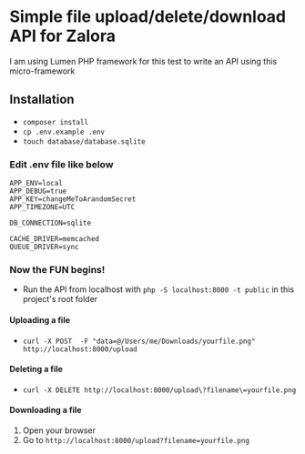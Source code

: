 # Simple file upload/delete/download API for Zalora

I am using Lumen PHP framework for this test to write an API using this micro-framework

## Installation
* `composer install`
* `cp .env.example .env`
* `touch database/database.sqlite`

### Edit .env file like below
```
APP_ENV=local
APP_DEBUG=true
APP_KEY=changeMeToArandomSecret
APP_TIMEZONE=UTC

DB_CONNECTION=sqlite

CACHE_DRIVER=memcached
QUEUE_DRIVER=sync

```

### Now the FUN begins!
* Run the API from localhost with `php -S localhost:8000 -t public` in this project's root folder

#### Uploading a file
* `curl -X POST  -F "data=@/Users/me/Downloads/yourfile.png" http://localhost:8000/upload`

#### Deleting a file
* `curl -X DELETE http://localhost:8000/upload\?filename\=yourfile.png`

#### Downloading a file
1. Open your browser
2. Go to `http://localhost:8000/upload?filename=yourfile.png` 
